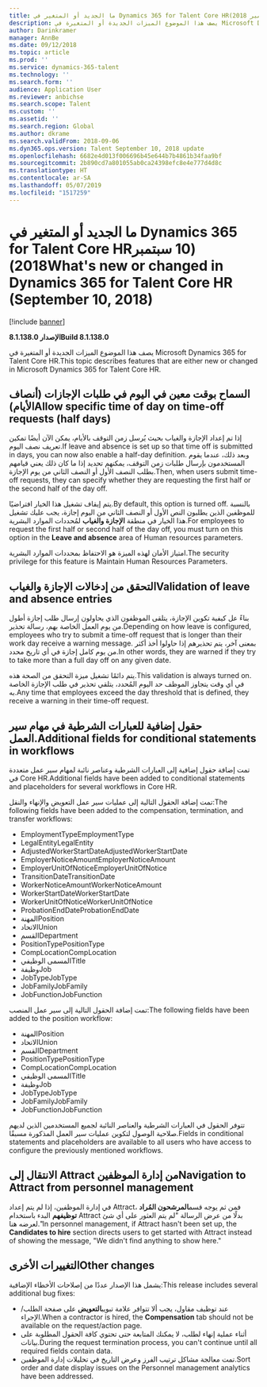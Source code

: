 ```yaml
---
title: ما الجديد أو المتغير في Dynamics 365 for Talent Core HR‏ (10 سبتمبر 2018)
description: يصف هذا الموضوع الميزات الجديدة أو المتغيرة في Microsoft Dynamics 365 for Talent Core HR.
author: Darinkramer
manager: AnnBe
ms.date: 09/12/2018
ms.topic: article
ms.prod: ''
ms.service: dynamics-365-talent
ms.technology: ''
ms.search.form: ''
audience: Application User
ms.reviewer: anbichse
ms.search.scope: Talent
ms.custom: ''
ms.assetid: ''
ms.search.region: Global
ms.author: dkrame
ms.search.validFrom: 2018-09-06
ms.dyn365.ops.version: Talent September 10, 2018 update
ms.openlocfilehash: 6682e4d013f006696b45e644b7b4861b34faa9bf
ms.sourcegitcommit: 2b890cd7a801055ab0ca24398efc8e4e777d4d8c
ms.translationtype: HT
ms.contentlocale: ar-SA
ms.lasthandoff: 05/07/2019
ms.locfileid: "1517259"
---
```

# <a name="whats-new-or-changed-in-dynamics-365-for-talent-core-hr-september-10-2018"></a><span data-ttu-id="38dc1-103">ما الجديد أو المتغير في Dynamics 365 for Talent Core HR‏ (10 سبتمبر 2018)</span><span class="sxs-lookup"><span data-stu-id="38dc1-103">What's new or changed in Dynamics 365 for Talent Core HR (September 10, 2018)</span></span>

[!include [banner](includes/banner.md)]

<span data-ttu-id="38dc1-104">**الإصدار 8.1.138.0**</span><span class="sxs-lookup"><span data-stu-id="38dc1-104">**Build 8.1.138.0**</span></span>

<span data-ttu-id="38dc1-105">يصف هذا الموضوع الميزات الجديدة أو المتغيرة في Microsoft Dynamics 365 for Talent Core HR.</span><span class="sxs-lookup"><span data-stu-id="38dc1-105">This topic describes features that are either new or changed in Microsoft Dynamics 365 for Talent Core HR.</span></span>

## <a name="allow-specific-time-of-day-on-time-off-requests-half-days"></a><span data-ttu-id="38dc1-106">السماح بوقت معين في اليوم في طلبات الإجازات (أنصاف الأيام)</span><span class="sxs-lookup"><span data-stu-id="38dc1-106">Allow specific time of day on time-off requests (half days)</span></span>

<span data-ttu-id="38dc1-107">إذا تم إعداد الإجازة والغياب بحيث يُرسل زمن التوقف بالأيام، يمكن الآن أيضًا تمكين تعريف نصف اليوم.</span><span class="sxs-lookup"><span data-stu-id="38dc1-107">If leave and absence is set up so that time off is submitted in days, you can now also enable a half-day definition.</span></span> <span data-ttu-id="38dc1-108">وبعد ذلك، عندما يقوم المستخدمون بإرسال طلبات زمن التوقف،  يمكنهم تحديد إذا ما كان ذلك يعني قيامهم بطلب النصف الأول أو النصف الثاني من يوم الإجازة.</span><span class="sxs-lookup"><span data-stu-id="38dc1-108">Then, when users submit time-off requests, they can specify whether they are requesting the first half or the second half of the day off.</span></span>

<span data-ttu-id="38dc1-109">يتم إيقاف تشغيل هذا الخيار افتراضيًا.</span><span class="sxs-lookup"><span data-stu-id="38dc1-109">By default, this option is turned off.</span></span> <span data-ttu-id="38dc1-110">بالنسبة للموظفين الذين يطلبون النص الأول أو النصف الثاني من اليوم إجازة، يجب عليك تشغيل هذا الخيار في منطقة **الإجازة والغياب** لمُحددات الموارد البشرية.</span><span class="sxs-lookup"><span data-stu-id="38dc1-110">For employees to request the first half or second half of the day off, you must turn on this option in the **Leave and absence** area of Human resources parameters.</span></span>

<span data-ttu-id="38dc1-111">امتياز الأمان لهذه الميزة هو الاحتفاظ بمحددات الموارد البشرية.</span><span class="sxs-lookup"><span data-stu-id="38dc1-111">The security privilege for this feature is Maintain Human Resources Parameters.</span></span>

## <a name="validation-of-leave-and-absence-entries"></a><span data-ttu-id="38dc1-112">التحقق من إدخالات الإجازة والغياب</span><span class="sxs-lookup"><span data-stu-id="38dc1-112">Validation of leave and absence entries</span></span>

<span data-ttu-id="38dc1-113">بناءً عل كيفية تكوين الإجازة، يتلقى الموظفون الذي يحاولون إرسال طلب إجازة أطول من يوم العمل الخاصة بهم، رسالة تحذير.</span><span class="sxs-lookup"><span data-stu-id="38dc1-113">Depending on how leave is configured, employees who try to submit a time-off request that is longer than their work day receive a warning message.</span></span> <span data-ttu-id="38dc1-114">بمعنى آخر، يتم تحذيرهم إذا حاولوا أخذ أكثر من يوم كامل إجازة في أي تاريخ محدد.</span><span class="sxs-lookup"><span data-stu-id="38dc1-114">In other words, they are warned if they try to take more than a full day off on any given date.</span></span>

<span data-ttu-id="38dc1-115">يتم دائمًا تشغيل ميزة التحقق من الصحة هذه.</span><span class="sxs-lookup"><span data-stu-id="38dc1-115">This validation is always turned on.</span></span> <span data-ttu-id="38dc1-116">في أي وقت يتجاوز الموظف حد اليوم المُحدد، يتلقي تحذير في طلب الإجازة الخاصة به.</span><span class="sxs-lookup"><span data-stu-id="38dc1-116">Any time that employees exceed the day threshold that is defined, they receive a warning in their time-off request.</span></span>

## <a name="additional-fields-for-conditional-statements-in-workflows"></a><span data-ttu-id="38dc1-117">حقول إضافية للعبارات الشرطية في مهام سير العمل.</span><span class="sxs-lookup"><span data-stu-id="38dc1-117">Additional fields for conditional statements in workflows</span></span>

<span data-ttu-id="38dc1-118">تمت إضافة حقول إضافية إلى العبارات الشرطية وعناصر نائبة لمهام سير عمل متعددة في Core HR.</span><span class="sxs-lookup"><span data-stu-id="38dc1-118">Additional fields have been added to conditional statements and placeholders for several workflows in Core HR.</span></span>

<span data-ttu-id="38dc1-119">تمت إضافة الحقول التالية إلى عمليات سير عمل التعويض والإنهاء والنقل:</span><span class="sxs-lookup"><span data-stu-id="38dc1-119">The following fields have been added to the compensation, termination, and transfer workflows:</span></span>

- <span data-ttu-id="38dc1-120">EmploymentType</span><span class="sxs-lookup"><span data-stu-id="38dc1-120">EmploymentType</span></span>
- <span data-ttu-id="38dc1-121">LegalEntity</span><span class="sxs-lookup"><span data-stu-id="38dc1-121">LegalEntity</span></span>
- <span data-ttu-id="38dc1-122">AdjustedWorkerStartDate</span><span class="sxs-lookup"><span data-stu-id="38dc1-122">AdjustedWorkerStartDate</span></span>
- <span data-ttu-id="38dc1-123">EmployerNoticeAmount</span><span class="sxs-lookup"><span data-stu-id="38dc1-123">EmployerNoticeAmount</span></span>
- <span data-ttu-id="38dc1-124">EmployerUnitOfNotice</span><span class="sxs-lookup"><span data-stu-id="38dc1-124">EmployerUnitOfNotice</span></span>
- <span data-ttu-id="38dc1-125"> TransitionDate</span><span class="sxs-lookup"><span data-stu-id="38dc1-125">TransitionDate</span></span>
- <span data-ttu-id="38dc1-126">WorkerNoticeAmount</span><span class="sxs-lookup"><span data-stu-id="38dc1-126">WorkerNoticeAmount</span></span>
- <span data-ttu-id="38dc1-127">WorkerStartDate</span><span class="sxs-lookup"><span data-stu-id="38dc1-127">WorkerStartDate</span></span>
- <span data-ttu-id="38dc1-128">WorkerUnitOfNotice</span><span class="sxs-lookup"><span data-stu-id="38dc1-128">WorkerUnitOfNotice</span></span>
- <span data-ttu-id="38dc1-129">ProbationEndDate</span><span class="sxs-lookup"><span data-stu-id="38dc1-129">ProbationEndDate</span></span>
- <span data-ttu-id="38dc1-130">المهنة</span><span class="sxs-lookup"><span data-stu-id="38dc1-130">Position</span></span>
- <span data-ttu-id="38dc1-131">الاتحاد</span><span class="sxs-lookup"><span data-stu-id="38dc1-131">Union</span></span>
- <span data-ttu-id="38dc1-132">القسم</span><span class="sxs-lookup"><span data-stu-id="38dc1-132">Department</span></span>
- <span data-ttu-id="38dc1-133">PositionType</span><span class="sxs-lookup"><span data-stu-id="38dc1-133">PositionType</span></span>
- <span data-ttu-id="38dc1-134">CompLocation</span><span class="sxs-lookup"><span data-stu-id="38dc1-134">CompLocation</span></span>
- <span data-ttu-id="38dc1-135">المسمى الوظيفي</span><span class="sxs-lookup"><span data-stu-id="38dc1-135">Title</span></span>
- <span data-ttu-id="38dc1-136">وظيفة</span><span class="sxs-lookup"><span data-stu-id="38dc1-136">Job</span></span>
- <span data-ttu-id="38dc1-137">JobType</span><span class="sxs-lookup"><span data-stu-id="38dc1-137">JobType</span></span>
- <span data-ttu-id="38dc1-138">JobFamily</span><span class="sxs-lookup"><span data-stu-id="38dc1-138">JobFamily</span></span>
- <span data-ttu-id="38dc1-139">JobFunction</span><span class="sxs-lookup"><span data-stu-id="38dc1-139">JobFunction</span></span>

<span data-ttu-id="38dc1-140">تمت إضافة الحقول التالية إلى سير عمل المنصب:</span><span class="sxs-lookup"><span data-stu-id="38dc1-140">The following fields have been added to the position workflow:</span></span>

- <span data-ttu-id="38dc1-141">المهنة</span><span class="sxs-lookup"><span data-stu-id="38dc1-141">Position</span></span>
- <span data-ttu-id="38dc1-142">الاتحاد</span><span class="sxs-lookup"><span data-stu-id="38dc1-142">Union</span></span>
- <span data-ttu-id="38dc1-143">القسم</span><span class="sxs-lookup"><span data-stu-id="38dc1-143">Department</span></span>
- <span data-ttu-id="38dc1-144">PositionType</span><span class="sxs-lookup"><span data-stu-id="38dc1-144">PositionType</span></span>
- <span data-ttu-id="38dc1-145">CompLocation</span><span class="sxs-lookup"><span data-stu-id="38dc1-145">CompLocation</span></span>
- <span data-ttu-id="38dc1-146">المسمى الوظيفي</span><span class="sxs-lookup"><span data-stu-id="38dc1-146">Title</span></span>
- <span data-ttu-id="38dc1-147">وظيفة</span><span class="sxs-lookup"><span data-stu-id="38dc1-147">Job</span></span>
- <span data-ttu-id="38dc1-148">JobType</span><span class="sxs-lookup"><span data-stu-id="38dc1-148">JobType</span></span>
- <span data-ttu-id="38dc1-149">JobFamily</span><span class="sxs-lookup"><span data-stu-id="38dc1-149">JobFamily</span></span>
- <span data-ttu-id="38dc1-150">JobFunction</span><span class="sxs-lookup"><span data-stu-id="38dc1-150">JobFunction</span></span>

<span data-ttu-id="38dc1-151">تتوفر الحقول في العبارات الشرطية والعناصر النائبة لجميع المستخدمين الذين لديهم صلاحية الوصول لتكوين عمليات سير العمل المذكورة مسبقًا.</span><span class="sxs-lookup"><span data-stu-id="38dc1-151">Fields in conditional statements and placeholders are available to all users who have access to configure the previously mentioned workflows.</span></span>

## <a name="navigation-to-attract-from-personnel-management"></a><span data-ttu-id="38dc1-152">الانتقال إلى Attract من إدارة الموظفين</span><span class="sxs-lookup"><span data-stu-id="38dc1-152">Navigation to Attract from personnel management</span></span>

<span data-ttu-id="38dc1-153">في إدارة الموظفين، إذا لم يتم إعداد Attract، فمن ثم يوجه قسم**المرشحون المُراد توظيفهم** البدء باستخدام Attract بدلًا من عرض الرسالة "لم يتم العثور على أي شئ لعرضه هنا."</span><span class="sxs-lookup"><span data-stu-id="38dc1-153">In personnel management, if Attract hasn't been set up, the **Candidates to hire** section directs users to get started with Attract instead of showing the message, "We didn't find anything to show here."</span></span>

## <a name="other-changes"></a><span data-ttu-id="38dc1-154">التغييرات الأخرى</span><span class="sxs-lookup"><span data-stu-id="38dc1-154">Other changes</span></span>

<span data-ttu-id="38dc1-155">يشمل هذا الإصدار عددًا من إصلاحات الأخطاء الإضافية:</span><span class="sxs-lookup"><span data-stu-id="38dc1-155">This release includes several additional bug fixes:</span></span>

- <span data-ttu-id="38dc1-156">عند توظيف مقاول، يجب ألا تتوافر علامة تبويب**التعويض** على صفحة الطلب/الإجراء.</span><span class="sxs-lookup"><span data-stu-id="38dc1-156">When a contractor is hired, the **Compensation** tab should not be available on the request/action page.</span></span>
- <span data-ttu-id="38dc1-157">أثناء عملية إنهاء لطلب، لا يمكنك المتابعة حتى تحتوي كافة الحقول المطلوبة على بيانات.</span><span class="sxs-lookup"><span data-stu-id="38dc1-157">During the request termination process, you can't continue until all required fields contain data.</span></span>
- <span data-ttu-id="38dc1-158">تمت معالجة مشاكل ترتيب الفرز وعرض التاريخ في تحليلات إدارة الموظفين.</span><span class="sxs-lookup"><span data-stu-id="38dc1-158">Sort order and date display issues on the Personnel management analytics have been addressed.</span></span>

